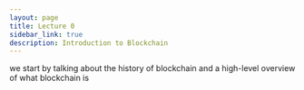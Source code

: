 ```yaml
---
layout: page
title: Lecture 0
sidebar_link: true
description: Introduction to Blockchain
---
```


<p class="message">
  we start by talking about the history of blockchain and a high-level overview of what blockchain is
</p>
